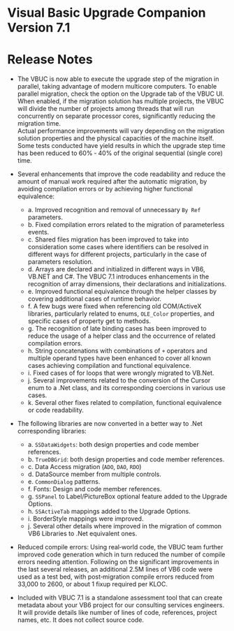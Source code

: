 # Visual Basic Upgrade Companion Version 7.1

# Release Notes

- The VBUC is now able to execute the upgrade step of the migration in parallel, taking advantage 
of modern multicore computers. To enable parallel migration, check the option on the Upgrade 
tab of the VBUC UI. When enabled, if the migration solution has multiple projects, the VBUC will 
divide the number of projects among threads that will run concurrently on separate processor 
cores, significantly reducing the migration time.  
Actual performance improvements will vary depending on the migration solution properties and 
the physical capacities of the machine itself.  Some tests conducted have yield results in which 
the upgrade step time has been reduced to 60% ‐ 40% of the original sequential (single core) time.   

- Several enhancements that improve the code readability and reduce the amount of manual 
work required after the automatic migration, by avoiding compilation errors or by achieving 
higher functional equivalence: 
  - a. Improved recognition and removal of unnecessary `By Ref` parameters. 
  - b. Fixed compilation errors related to the migration of parameterless events. 
  - c. Shared files migration has been improved to take into consideration some cases where identifiers can be resolved in different ways for different projects, particularly in the case of parameters resolution. 
  - d. Arrays are declared and initialized in different ways in VB6, VB.NET and C#.  The VBUC 7.1 introduces enhancements in the recognition of array dimensions, their declarations and initializations. 
  - e. Improved functional equivalence through the helper classes by covering additional cases of runtime behavior. 
  - f. A few bugs were fixed when referencing old COM/ActiveX libraries, particularly related to enums, `OLE_Color` properties, and specific cases of property get to methods. 
  - g. The recognition of late binding cases has been improved to reduce the usage of a helper class and the occurrence of related compilation errors. 
  - h. String concatenations with combinations of `+` operators and multiple operand types have been enhanced to cover all known cases achieving compilation and functional equivalence. 
  - i. Fixed cases of for loops that were wrongly migrated to VB.Net. 
  - j. Several improvements related to the conversion of the Cursor enum to a .Net class, and its corresponding coercions in various use cases. 
  - k. Several other fixes related to compilation, functional equivalence or code readability. 

- The following libraries are now converted in a better way to .Net corresponding libraries: 
  - a. `SSDataWidgets`: both design properties and code member references. 
  - b. `TrueDBGrid`: both design properties and code member references. 
  - c. Data Access migration (`ADO`, `DAO`, `RDO`) 
  - d. DataSource member from multiple controls. 
  - e. `CommonDialog` patterns. 
  - f. Fonts: Design and code member references. 
  - g. `SSPanel` to Label/PictureBox optional feature added to the Upgrade Options. 
  - h. `SSActiveTab` mappings added to the Upgrade Options. 
  - i. BorderStyle mappings were improved. 
  - j. Several other details where improved in the migration of common VB6 Libraries to .Net equivalent ones. 

- Reduced compile errors: Using real‐world code, the VBUC team further improved code generation which in turn reduced the number of compile errors needing attention. Following on the significant improvements in the last several releases, an additional 2.5M lines of VB6 code 
were used as a test bed, with post‐migration compile errors reduced from 33,000 to 2600, or about 1 fixup required per KLOC.  

- Included with VBUC 7.1 is a standalone assessment tool that can create metadata about your 
VB6 project for our consulting services engineers. It will provide details like number of lines of 
code, references, project names, etc. It does not collect source code.  